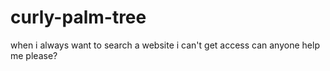 # curly-palm-tree
when i always want to search a website i can't get access can anyone help me please?
